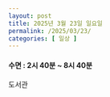 ```yaml
---
layout: post
title: 2025년 3월 23일 일요일
permalink: /2025/03/23/
categories: [ 일상 ]
---
```

#### 수면 : 2시  40분 ~ 8시 40분<br/>
도서관